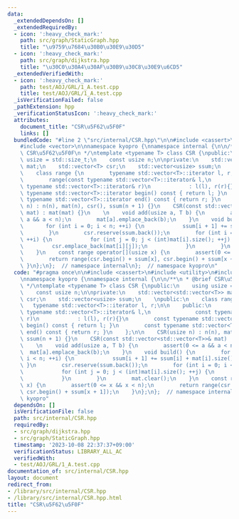 ```yaml
---
data:
  _extendedDependsOn: []
  _extendedRequiredBy:
  - icon: ':heavy_check_mark:'
    path: src/graph/StaticGraph.hpp
    title: "\u9759\u7684\u30B0\u30E9\u30D5"
  - icon: ':heavy_check_mark:'
    path: src/graph/dijkstra.hpp
    title: "\u30C0\u30A4\u30AF\u30B9\u30C8\u30E9\u6CD5"
  _extendedVerifiedWith:
  - icon: ':heavy_check_mark:'
    path: test/AOJ/GRL/1_A.test.cpp
    title: test/AOJ/GRL/1_A.test.cpp
  _isVerificationFailed: false
  _pathExtension: hpp
  _verificationStatusIcon: ':heavy_check_mark:'
  attributes:
    document_title: "CSR\u5F62\u5F0F"
    links: []
  bundledCode: "#line 2 \"src/internal/CSR.hpp\"\n\n#include <cassert>\n#include <utility>\n\
    #include <vector>\n\nnamespace kyopro {\nnamespace internal {\n\n/**\n * @brief\
    \ CSR\u5F62\u5F0F\n */\ntemplate <typename T> class CSR {\npublic:\n    using\
    \ usize = std::size_t;\n    const usize n;\n\nprivate:\n    std::vector<std::vector<T>>\
    \ mat;\n    std::vector<T> csr;\n    std::vector<usize> ssum;\n    \npublic:\n\
    \    class range {\n        typename std::vector<T>::iterator l, r;\n\n    public:\n\
    \        range(const typename std::vector<T>::iterator& l,\n              const\
    \ typename std::vector<T>::iterator& r)\n            : l(l), r(r){}\n        const\
    \ typename std::vector<T>::iterator begin() const { return l; }\n        const\
    \ typename std::vector<T>::iterator end() const { return r; }\n    };\n\n    CSR(usize\
    \ n) : n(n), mat(n), csr(), ssum(n + 1) {}\n    CSR(const std::vector<std::vector<T>>&\
    \ mat) : mat(mat) {}\n    \n    void add(usize a, T b) {\n        assert(0 <=\
    \ a && a < n);\n        mat[a].emplace_back(b);\n    }\n    void build() {\n \
    \       for (int i = 0; i < n; ++i) {\n            ssum[i + 1] += ssum[i] + mat[i].size();\n\
    \        }\n        csr.reserve(ssum.back());\n        for (int i = 0; i < n;\
    \ ++i) {\n            for (int j = 0; j < (int)mat[i].size(); ++j) {\n       \
    \         csr.emplace_back(mat[i][j]);\n            }\n        }\n        mat.clear();\n\
    \    }\n    const range operator[](usize x) {\n        assert(0 <= x && x < n);\n\
    \        return range(csr.begin() + ssum[x], csr.begin() + ssum[x + 1]);\n   \
    \ }\n};\n};  // namespace internal\n};  // namespace kyopro\n"
  code: "#pragma once\n\n#include <cassert>\n#include <utility>\n#include <vector>\n\
    \nnamespace kyopro {\nnamespace internal {\n\n/**\n * @brief CSR\u5F62\u5F0F\n\
    \ */\ntemplate <typename T> class CSR {\npublic:\n    using usize = std::size_t;\n\
    \    const usize n;\n\nprivate:\n    std::vector<std::vector<T>> mat;\n    std::vector<T>\
    \ csr;\n    std::vector<usize> ssum;\n    \npublic:\n    class range {\n     \
    \   typename std::vector<T>::iterator l, r;\n\n    public:\n        range(const\
    \ typename std::vector<T>::iterator& l,\n              const typename std::vector<T>::iterator&\
    \ r)\n            : l(l), r(r){}\n        const typename std::vector<T>::iterator\
    \ begin() const { return l; }\n        const typename std::vector<T>::iterator\
    \ end() const { return r; }\n    };\n\n    CSR(usize n) : n(n), mat(n), csr(),\
    \ ssum(n + 1) {}\n    CSR(const std::vector<std::vector<T>>& mat) : mat(mat) {}\n\
    \    \n    void add(usize a, T b) {\n        assert(0 <= a && a < n);\n      \
    \  mat[a].emplace_back(b);\n    }\n    void build() {\n        for (int i = 0;\
    \ i < n; ++i) {\n            ssum[i + 1] += ssum[i] + mat[i].size();\n       \
    \ }\n        csr.reserve(ssum.back());\n        for (int i = 0; i < n; ++i) {\n\
    \            for (int j = 0; j < (int)mat[i].size(); ++j) {\n                csr.emplace_back(mat[i][j]);\n\
    \            }\n        }\n        mat.clear();\n    }\n    const range operator[](usize\
    \ x) {\n        assert(0 <= x && x < n);\n        return range(csr.begin() + ssum[x],\
    \ csr.begin() + ssum[x + 1]);\n    }\n};\n};  // namespace internal\n};  // namespace\
    \ kyopro"
  dependsOn: []
  isVerificationFile: false
  path: src/internal/CSR.hpp
  requiredBy:
  - src/graph/dijkstra.hpp
  - src/graph/StaticGraph.hpp
  timestamp: '2023-10-08 22:37:37+09:00'
  verificationStatus: LIBRARY_ALL_AC
  verifiedWith:
  - test/AOJ/GRL/1_A.test.cpp
documentation_of: src/internal/CSR.hpp
layout: document
redirect_from:
- /library/src/internal/CSR.hpp
- /library/src/internal/CSR.hpp.html
title: "CSR\u5F62\u5F0F"
---
```

